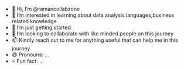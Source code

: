 - 👋 Hi, I’m @ramancollabzone
- 👀 I’m interested in  learning about data analysis languages,business related knowledge
- 🌱 I’m just getting started
- 💞️ I’m looking to collaborate with like minded people on this journey
- 📫 Kindly reach out to me for anything useful that can help me in this journey
- 😄 Pronouns: ...
- ⚡ Fun fact: ...

<!---
ramancollabzone/ramancollabzone is a ✨ special ✨ repository because its `README.md` (this file) appears on your GitHub profile.
You can click the Preview link to take a look at your changes.
--->
